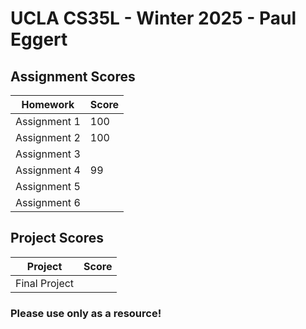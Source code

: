 # UCLA CS35L - Winter 2025 - Paul Eggert

## Assignment Scores
| Homework  | Score |
|----------|------|
| Assignment 1 |100|
| Assignment 2 |100|
| Assignment 3 |  |
| Assignment 4 |99|
| Assignment 5 |  |
| Assignment 6 |  |

## Project Scores
|  Project  | Score |
|----------|------|
| Final Project |   |

### Please use only as a resource!
